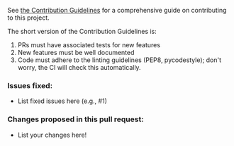 See [the Contribution Guidelines](https://tri-amdd.github.io/beep/contributing) for a comprehensive guide on contributing to this project.


The short version of the Contribution Guidelines is:

1. PRs must have associated tests for new features
2. New features must be well documented
3. Code must adhere to the linting guidelines (PEP8, pycodestyle); don't worry, the CI will check this automatically.

### Issues fixed:
- List fixed issues here (e.g., #1)


### Changes proposed in this pull request:
- List your changes here!
